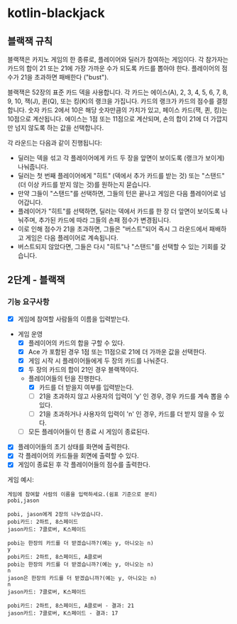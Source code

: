 # kotlin-blackjack

## 블랙잭 규칙

블랙잭은 카지노 게임의 한 종류로, 플레이어와 딜러가 참여하는 게임이다. 각 참가자는 카드의 합이 21 또는 21에 가장 가까운 수가 되도록 카드를 뽑아야 한다.
플레이어의 점수가 21을 초과하면 패배한다 ("bust").

블랙잭은 52장의 표준 카드 덱을 사용합니다. 각 카드는 에이스(A), 2, 3, 4, 5, 6, 7, 8, 9, 10, 잭(J), 퀸(Q), 또는 킹(K)의 랭크을 가집니다.
카드의 랭크가 카드의 점수를 결정합니다. 숫자 카드 2에서 10은 해당 숫자만큼의 가치가 있고, 페이스 카드(잭, 퀸, 킹)는 10점으로 계산됩니다.
에이스는 1점 또는 11점으로 계산되며, 손의 합이 21에 더 가깝지만 넘지 않도록 하는 값을 선택합니다.

각 라운드는 다음과 같이 진행됩니다:

- 딜러는 덱을 섞고 각 플레이어에게 카드 두 장을 앞면이 보이도록 (랭크가 보이게) 나눠줍니다.
- 딜러는 첫 번째 플레이어에게 "히트" (덱에서 추가 카드를 받는 것) 또는 "스탠드" (더 이상 카드를 받지 않는 것)를 원하는지 묻습니다.
- 만약 그들이 "스탠드"를 선택하면, 그들의 턴은 끝나고 게임은 다음 플레이어로 넘어갑니다.
- 플레이어가 "히트"를 선택하면, 딜러는 덱에서 카드를 한 장 더 앞면이 보이도록 나눠주며, 추가된 카드에 따라 그들의 손패 점수가 변경됩니다.
- 이로 인해 점수가 21을 초과하면, 그들은 "버스트"되어 즉시 그 라운드에서 패배하고 게임은 다음 플레이어로 계속됩니다.
- 버스트되지 않았다면, 그들은 다시 "히트"나 "스탠드"를 선택할 수 있는 기회를 갖습니다.

## 2단계 - 블랙잭

### 기능 요구사항

- [x] 게임에 참여할 사람들의 이름을 입력받는다.
- 게임 운영
  - [x] 플레이어의 카드의 합을 구할 수 있다.
  - [x] Ace 가 포함된 경우 1점 또는 11점으로 21에 더 가까운 값을 선택한다.
  - [x] 게임 시작 시 플레이어들에게 두 장의 카드를 나눠준다.
  - [x] 두 장의 카드의 합이 21인 경우 블랙잭이다.
  - 플레이어들의 턴을 진행한다.
    - [x] 카드를 더 받을지 여부를 입력받는다.
    - [ ] 21을 초과하지 않고 사용자의 입력이 'y' 인 경우, 경우 카드를 계속 뽑을 수 있다.
    - [ ] 21을 초과하거나 사용자의 입력이 'n' 인 경우, 카드를 더 받지 않을 수 있다.
  - [ ] 모든 플레이어들이 턴 종료 시 게임이 종료된다.
- [x] 플레이어들의 초기 상태를 화면에 출력한다.
- [x] 각 플레이어의 카드들을 회면에 출력할 수 있다.
- [x] 게임이 종료된 후 각 플레이어들의 점수를 출력한다.

게임 예시:

```text
게임에 참여할 사람의 이름을 입력하세요.(쉼표 기준으로 분리)
pobi,jason

pobi, jason에게 2장의 나누었습니다.
pobi카드: 2하트, 8스페이드
jason카드: 7클로버, K스페이드

pobi는 한장의 카드를 더 받겠습니까?(예는 y, 아니오는 n)
y
pobi카드: 2하트, 8스페이드, A클로버
pobi는 한장의 카드를 더 받겠습니까?(예는 y, 아니오는 n)
n
jason은 한장의 카드를 더 받겠습니까?(예는 y, 아니오는 n)
n
jason카드: 7클로버, K스페이드

pobi카드: 2하트, 8스페이드, A클로버 - 결과: 21
jason카드: 7클로버, K스페이드 - 결과: 17
```
